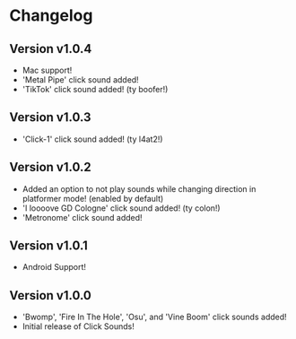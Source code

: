 # Changelog
## Version v1.0.4
* Mac support!
* 'Metal Pipe' click sound added!
* 'TikTok' click sound added! (ty boofer!)
## Version v1.0.3
* 'Click-1' click sound added! (ty l4at2!)
## Version v1.0.2
* Added an option to not play sounds while changing direction in platformer mode! (enabled by default) 
* 'I loooove GD Cologne' click sound added! (ty colon!)
* 'Metronome' click sound added!
## Version v1.0.1
* Android Support!
## Version v1.0.0
* 'Bwomp', 'Fire In The Hole', 'Osu', and 'Vine Boom' click sounds added!
* Initial release of Click Sounds!
